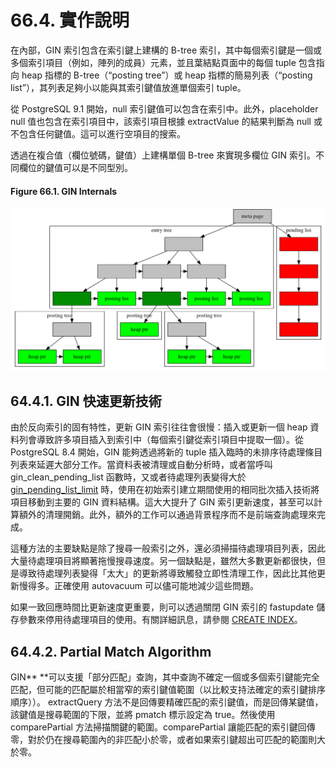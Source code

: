 # 66.4. 實作說明

在內部，GIN 索引包含在索引鍵上建構的 B-tree 索引，其中每個索引鍵是一個或多個索引項目（例如，陣列的成員）元素，並且葉結點頁面中的每個 tuple 包含指向 heap 指標的 B-tree（“posting tree”）或 heap 指標的簡易列表（“posting list”），其列表足夠小以能與其索引鍵值放進單個索引 tuple。

從 PostgreSQL 9.1 開始，null 索引鍵值可以包含在索引中。此外，placeholder null 值也包含在索引項目中，該索引項目根據 extractValue 的結果判斷為 null 或不包含任何鍵值。這可以進行空項目的搜索。

透過在複合值（欄位號碼，鍵值）上建構單個 B-tree 來實現多欄位 GIN 索引。不同欄位的鍵值可以是不同型別。

#### **Figure 66.1. GIN Internals**

![](../../.gitbook/assets/gin.png)

## 64.4.1. GIN 快速更新技術

由於反向索引的固有特性，更新 GIN 索引往往會很慢：插入或更新一個 heap 資料列會導致許多項目插入到索引中（每個索引鍵從索引項目中提取一個）。從 PostgreSQL 8.4 開始，GIN 能夠透過將新的 tuple 插入臨時的未排序待處理條目列表來延遲大部分工作。當資料表被清理或自動分析時，或者當呼叫 gin\_clean\_pending\_list 函數時，又或者待處理列表變得大於 [gin\_pending\_list\_limit](../../server-administration/server-configuration/client-connection-defaults.md#gin\_pending\_list\_limit-integer) 時，使用在初始索引建立期間使用的相同批次插入技術將項目移動到主要的 GIN 資料結構。這大大提升了 GIN 索引更新速度，甚至可以計算額外的清理開銷。此外，額外的工作可以通過背景程序而不是前端查詢處理來完成。

這種方法的主要缺點是除了搜尋一般索引之外，還必須掃描待處理項目列表，因此大量待處理項目將顯著拖慢搜尋速度。另一個缺點是，雖然大多數更新都很快，但是導致待處理列表變得「太大」的更新將導致觸發立即性清理工作，因此比其他更新慢得多。正確使用 autovacuum 可以儘可能地減少這些問題。

如果一致回應時間比更新速度更重要，則可以透過關閉 GIN 索引的 fastupdate 儲存參數來停用待處理項目的使用。有關詳細訊息，請參閱 [CREATE INDEX](../../reference/sql-commands/create-index.md)。

## 64.4.2. Partial Match Algorithm

GIN\*\* \*\*可以支援「部分匹配」查詢，其中查詢不確定一個或多個索引鍵能完全匹配，但可能的匹配屬於相當窄的索引鍵值範圍（以比較支持法確定的索引鍵排序順序））。 extractQuery 方法不是回傳要精確匹配的索引鍵值，而是回傳某鍵值，該鍵值是搜尋範圍的下限，並將 pmatch 標示設定為 true。然後使用 comparePartial 方法掃描關鍵的範圍。comparePartial 讓能匹配的索引鍵回傳零，對於仍在搜尋範圍內的非匹配小於零，或者如果索引鍵超出可匹配的範圍則大於零。
